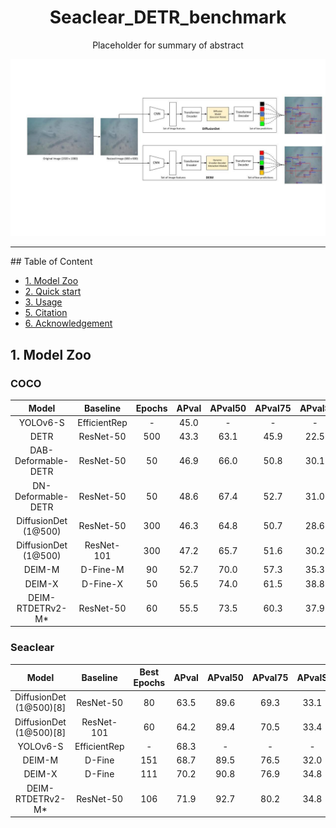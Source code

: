 <h1 align = "center"> Seaclear_DETR_benchmark </h1>

<p align = "center"> Placeholder for summary of abstract </p>

<img src = "misc/flowchart.jpg">

<hr>
## Table of Content   

* [1. Model Zoo](https://github.com/varnan6/Seaclear_DETR_benchmark?tab=readme-ov-file#1-model-zoo)
* [2. Quick start](https://github.com/varnan6/Seaclear_DETR_benchmark?tab=readme-ov-file#2-quick-start)
* [3. Usage](https://github.com/varnan6/Seaclear_DETR_benchmark?tab=readme-ov-file#3-usage)
* [5. Citation](https://github.com/varnan6/Seaclear_DETR_benchmark?tab=readme-ov-file#5-citation)
* [6. Acknowledgement](https://github.com/varnan6/Seaclear_DETR_benchmark?tab=readme-ov-file#6-acknowledgement)

## 1. Model Zoo

### COCO
| Model                   | Baseline     | Epochs | APval | APval50 | APval75 | APvalS | APvalM | APvalL | Config |
| :---------------------: | :----------: | :----: | :---: | :-----: | :-----: | :----: | :----: | :----: | :----: |
| YOLOv6-S                | EfficientRep | -      | 45.0  |   -     |   -     |   -    |   -    |   -    | - |
| DETR                    | ResNet-50    | 500    | 43.3  | 63.1    | 45.9    | 22.5   | 47.3   | 61.1   | - |
| DAB-Deformable-DETR     | ResNet-50    | 50     | 46.9  | 66.0    | 50.8    | 30.1   | 50.4   | 62.5   | - |
| DN-Deformable-DETR      | ResNet-50    | 50     | 48.6  | 67.4    | 52.7    | 31.0   | 52.0   | 63.7   | - |
| DiffusionDet (1@500)    | ResNet-50    | 300    | 46.3  | 64.8    | 50.7    | 28.6   | 49.0   | 62.1   | [yml](https://github.com/varnan6/DiffusionDet/blob/46bfd87c255267a7702f920575a0b49570439cad/configs/diffdet.coco.res50.yaml) |
| DiffusionDet (1@500)    | ResNet-101   | 300    | 47.2  | 65.7    | 51.6    | 30.2   | 50.2   | 62.7   | [yml](https://github.com/varnan6/DiffusionDet/blob/46bfd87c255267a7702f920575a0b49570439cad/configs/diffdet.coco.res101.yaml) |
| DEIM-M                  | D-Fine-M     | 90     | 52.7  | 70.0    | 57.3    | 35.3   | 56.7   | 69.5   | [yml](https://github.com/Intellindust-AI-Lab/DEIM/blob/main/configs/deim_dfine/deim_hgnetv2_m_coco.yml) |
| DEIM-X                  | D-Fine-X     | 50     | 56.5  | 74.0    | 61.5    | 38.8   | 61.4   | 74.2   | [yml](https://github.com/Intellindust-AI-Lab/DEIM/blob/main/configs/deim_dfine/deim_hgnetv2_x_coco.yml) |
| DEIM-RTDETRv2-M*        | ResNet-50    | 60     | 55.5  | 73.5    | 60.3    | 37.9   | 59.9   | 73.0   | [yml](https://github.com/Intellindust-AI-Lab/DEIM/blob/main/configs/deim_rtdetrv2/deim_r50vd_60e_coco.yml) |

### Seaclear
| Model                   | Baseline     | Best Epochs | APval | APval50 | APval75 | APvalS | APvalM | APvalL | Config |
| :---------------------: | :----------: | :---------: | :---: | :-----: | :-----: | :----: | :----: | :----: | :----: |
| DiffusionDet (1@500)[8] | ResNet-50    | 80          | 63.5  | 89.6    | 69.3    | 33.1   | 47.9   | 69.7   | [yml](https://github.com/varnan6/DiffusionDet/blob/46bfd87c255267a7702f920575a0b49570439cad/configs/diffdet.seaclear.res50.yaml) |
| DiffusionDet (1@500)[8] | ResNet-101   | 60          | 64.2  | 89.4    | 70.5    | 33.4   | 48.4   | 70.2   | [yml](https://github.com/varnan6/DiffusionDet/blob/46bfd87c255267a7702f920575a0b49570439cad/configs/diffdet.seaclear.res101.yaml) |
| YOLOv6-S                | EfficientRep | -           | 68.3  |   -     |   -     |   -    |   -    |   -    | - |
| DEIM-M                  | D-Fine       | 151         | 68.7  | 89.5    | 76.5    | 32.0   | 56.2   | 75.2   | [yml](https://github.com/varnan6/DEIM/blob/ca9b11a0b65b926a7e80283d0cb5e13f396b598c/configs/deim_dfine/deim_hgnetv2_m_seaclear.yml) |
| DEIM-X                  | D-Fine       | 111         | 70.2  | 90.8    | 76.9    | 34.8   | 57.3   | 77.4   | [yml](https://github.com/varnan6/DEIM/blob/ca9b11a0b65b926a7e80283d0cb5e13f396b598c/configs/deim_dfine/deim_hgnetv2_x_seaclear.yml) |
| DEIM-RTDETRv2-M*        | ResNet-50    | 106         | 71.9  | 92.7    | 80.2    | 34.8   | 57.6   | 77.8   | [yml](https://github.com/varnan6/DEIM/blob/ca9b11a0b65b926a7e80283d0cb5e13f396b598c/configs/deim_rtdetrv2/deim_r50vd_m_60e_seaclear.yml) |
